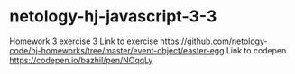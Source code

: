 # netology-hj-javascript-3-3
Homework 3 exercise 3
Link to exercise https://github.com/netology-code/hj-homeworks/tree/master/event-object/easter-egg
Link to codepen https://codepen.io/bazhil/pen/NOqqLy
